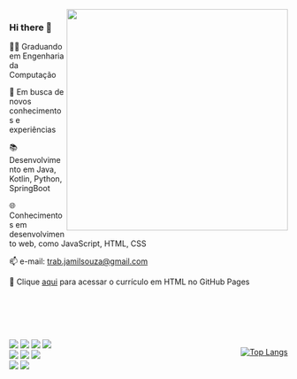 <img src="https://raw.githubusercontent.com/MicaelliMedeiros/micaellimedeiros/master/image/computer-illustration.png" min-width="400px" max-width="400px" width="400px" align="right">


### Hi there 👋

<!--
**jamilzin1/jamilzin1** is a ✨ _special_ ✨ repository because its `README.md` (this file) appears on your GitHub profile.



Here are some ideas to get you started:

- 🔭 I’m currently working on ...
- 🌱 I’m currently learning ...
- 👯 I’m looking to collaborate on ...
- 🤔 I’m looking for help with ...
- 💬 Ask me about ...
- 📫 How to reach me: ...
- 😄 Pronouns: ...
- ⚡ Fun fact: ...
-->




👨‍💻 Graduando em Engenharia da Computação

🚀 Em busca de novos conhecimentos e experiências

📚 Desenvolvimento em Java, Kotlin, Python, SpringBoot

🌐 Conhecimentos em desenvolvimento web, como JavaScript, HTML, CSS


📫 e-mail: trab.jamilsouza@gmail.com

📜 Clique [aqui](https://jamilzin1.github.io) para acessar o currículo em HTML no GitHub Pages

<br><br><br><br>
<div style="display: flex; justify-content: space-between;">
<span align="left" name ="languages">
<span align="center">
<img src="https://img.shields.io/badge/Java-4f4c52?style=for-the-badge&logo=java&logoColor=black">
  <img src="https://img.shields.io/badge/Kotlin-4f4c52?&style=for-the-badge&logo=kotlin&logoColor="/>
 <img src="https://img.shields.io/badge/JavaScript-4f4c52?style=for-the-badge&logo=javascript&logoColor=yellow">
<img src="https://img.shields.io/badge/C-4f4c52?style=for-the-badge&logo=c&logoColor=white"><br>
 <img src="https://img.shields.io/badge/Spring-ffcf66?style=for-the-badge&logo=spring&logoColor">
<img src="https://img.shields.io/badge/HTML-ffcf66?style=for-the-badge&logo=html5&logoColor=orange">
<img src="https://img.shields.io/badge/CSS-ffcf66?&style=for-the-badge&logo=css3&logoColor=blue"><br>
<img src="https://img.shields.io/badge/PostgreSQL-d9d9d9?style=for-the-badge&logo=postgresql&logoColor=">
 <img src="https://img.shields.io/badge/MySQL-d9d9d9?style=for-the-badge&logo=mysql&logoColor=black">
</span>
</span>
 <span align="right" name ="image">
 
[![Top Langs](https://github-readme-stats.vercel.app/api/top-langs/?username=jamilzin1&layout=compact&theme=dracula)](https://github.com/jamilzin1) 
</span>


</div>

